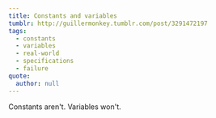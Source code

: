```yaml
---
title: Constants and variables
tumblr: http://guillermonkey.tumblr.com/post/3291472197
tags:
  - constants
  - variables
  - real-world
  - specifications
  - failure
quote:
  author: null
---
```


Constants aren't. Variables won't.
